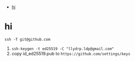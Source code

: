 <!-- Copyright (c) 2024 liudepei. All Rights Reserved. -->
<!-- create at 2024/03/06 19:24:15 Wednesday -->

<!-- toc -->

- [hi](#hi)

<!-- tocstop -->

# hi

`ssh -T git@github.com`

1. `ssh-keygen -t ed25519 -C "llydrp.ldp@gmail.com"`
2. copy id_ed25519.pub to `https://github.com/settings/keys`
